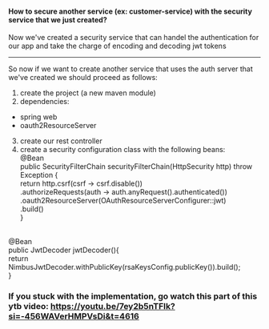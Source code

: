 #### How to secure another service (ex: customer-service) with the security service that we just created?

Now we've created a security service that can handel the authentication for our app and take the charge of encoding and decoding jwt tokens </br>

---

So now if we want to create  another service that uses the auth server that we've created we should proceed as follows:
1) create the project (a new maven module)
2) dependencies:
- spring web
- oauth2ResourceServer
3) create our rest controller
4) create a security configuration class with the following beans: </br>
@Bean
</br>public SecurityFilterChain securityFilterChain(HttpSecurity http) throw Exception {
    </br>return http.csrf(csrf -> csrf.disable())
                </br>.authorizeRequests(auth -> auth.anyRequest().authenticated())
                </br>.oauth2ResourceServer(OAuthResourceServerConfigurer::jwt)
                </br>.build()
</br>}

</br>@Bean 
</br>public JwtDecoder jwtDecoder(){
    </br>return NimbusJwtDecoder.withPublicKey(rsaKeysConfig.publicKey()).build();
</br>}

### If you stuck with the implementation, go watch this part of this ytb video: https://youtu.be/7ey2b5nTFIk?si=-456WAVerHMPVsDi&t=4616
